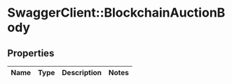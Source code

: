 # SwaggerClient::BlockchainAuctionBody

## Properties
Name | Type | Description | Notes
------------ | ------------- | ------------- | -------------

